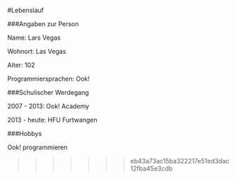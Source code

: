 #Lebenslauf


###Angaben zur Person

Name: Lars Vegas

Wohnort: Las Vegas

Alter: 102

Programmiersprachen: Ook!


###Schulischer Werdegang

2007 - 2013:  Ook! Academy

2013 - heute: HFU Furtwangen


###Hobbys

Ook! programmieren
>>>>>>> eb43a73ac15ba322217e51ed3dac12fba45e3cdb
